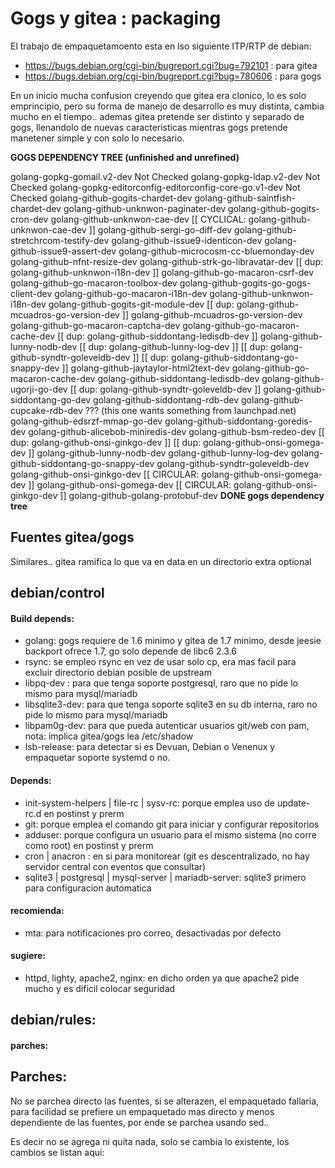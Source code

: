 
Gogs y gitea : packaging
===========================

El trabajo de empaquetamoento esta en lso siguiente ITP/RTP de debian:

* https://bugs.debian.org/cgi-bin/bugreport.cgi?bug=792101 : para gitea
* https://bugs.debian.org/cgi-bin/bugreport.cgi?bug=780606 : para gogs

En un inicio mucha confusion creyendo que gitea era clonico, lo es solo emprincipio, 
pero su forma de manejo de desarrollo es muy distinta, cambia mucho en el tiempo.. 
ademas gitea pretende ser distinto y separado de gogs, llenandolo de nuevas caracteristicas
mientras gogs pretende manetener simple y con solo lo necesario.

**GOGS DEPENDENCY TREE (unfinished and unrefined)**

golang-gopkg-gomail.v2-dev
        Not Checked
golang-gopkg-ldap.v2-dev
        Not Checked
golang-gopkg-editorconfig-editorconfig-core-go.v1-dev
        Not Checked
golang-github-gogits-chardet-dev
        golang-github-saintfish-chardet-dev
golang-github-unknwon-paginater-dev
golang-github-gogits-cron-dev
golang-github-unknwon-cae-dev
        [[ CYCLICAL: golang-github-unknwon-cae-dev ]]
golang-github-sergi-go-diff-dev
        golang-github-stretchrcom-testify-dev
golang-github-issue9-identicon-dev
        golang-github-issue9-assert-dev
golang-github-microcosm-cc-bluemonday-dev
golang-github-nfnt-resize-dev
golang-github-strk-go-libravatar-dev
[[ dup: golang-github-unknwon-i18n-dev ]]
golang-github-go-macaron-csrf-dev
golang-github-go-macaron-toolbox-dev
golang-github-gogits-go-gogs-client-dev
golang-github-go-macaron-i18n-dev
        golang-github-unknwon-i18n-dev
golang-github-gogits-git-module-dev
        [[ dup: golang-github-mcuadros-go-version-dev ]]
golang-github-mcuadros-go-version-dev
golang-github-go-macaron-captcha-dev
        golang-github-go-macaron-cache-dev
                [[ dup: golang-github-siddontang-ledisdb-dev ]]
                golang-github-lunny-nodb-dev
                        [[ dup: golang-github-lunny-log-dev ]]
                        [[ dup: golang-github-syndtr-goleveldb-dev ]]
                        [[ dup: golang-github-siddontang-go-snappy-dev ]]
golang-github-jaytaylor-html2text-dev
golang-github-go-macaron-cache-dev
        golang-github-siddontang-ledisdb-dev
                golang-github-ugorji-go-dev
                [[ dup: golang-github-syndtr-goleveldb-dev ]]
                golang-github-siddontang-go-dev
                golang-github-siddontang-rdb-dev
                        golang-github-cupcake-rdb-dev
                                ???
(this one wants something from launchpad.net)
                golang-github-edsrzf-mmap-go-dev
                golang-github-siddontang-goredis-dev
                        golang-github-alicebob-miniredis-dev
                                golang-github-bsm-redeo-dev
                                        [[ dup: golang-github-onsi-ginkgo-dev ]]
                                        [[ dup: golang-github-onsi-gomega-dev ]]
        golang-github-lunny-nodb-dev
                golang-github-lunny-log-dev
                golang-github-siddontang-go-snappy-dev
                golang-github-syndtr-goleveldb-dev
                        golang-github-onsi-ginkgo-dev
                                [[ CIRCULAR: golang-github-onsi-gomega-dev ]]
                        golang-github-onsi-gomega-dev
                                [[ CIRCULAR: golang-github-onsi-ginkgo-dev ]]
                                golang-github-golang-protobuf-dev
**DONE gogs dependency tree**

Fuentes gitea/gogs
-------------------

Similares.. gitea ramifica lo que va en data en un directorio extra optional

 debian/control
-----------------

#### Build depends:

* golang: gogs requiere de 1.6 minimo y gitea de 1.7 minimo, desde jeesie backport ofrece 1.7, go solo depende de libc6 2.3.6
* rsync: se empleo rsync en vez de usar solo cp, era mas facil para excluir directorio debian posible de upstream
* libpq-dev : para que tenga soporte postgresql, raro que no pide lo mismo para mysql/mariadb
* libsqlite3-dev: para que tenga soporte sqlite3 en su db interna, raro no pide lo mismo para mysql/mariadb
* libpam0g-dev: para que pueda autenticar usuarios git/web con pam, nota: implica gitea/gogs lea /etc/shadow
* lsb-release: para detectar si es Devuan, Debian o Venenux y empaquetar soporte systemd o no.

#### Depends:

* init-system-helpers |  file-rc | sysv-rc: porque emplea uso de update-rc.d en postinst y prerm
* git: porque emplea el comando git para iniciar y configurar repositorios
* adduser: porque configura un usuario para el mismo sistema (no corre como root) en postinst y prerm
* cron | anacron : en si para monitorear (git es descentralizado, no hay servidor central con eventos que consultar)
* sqlite3 | postgresql | mysql-server | mariadb-server: sqlite3 primero para configuracion automatica

#### recomienda:

* mta: para notificaciones pro correo, desactivadas por defecto

#### sugiere:

* httpd, lighty, apache2, nginx: en dicho orden ya que apache2 pide mucho y es dificil colocar seguridad

debian/rules:
--------------

#### parches:


Parches:
---------

No se parchea directo las fuentes, si se alterazen, el empaquetado fallaria, para facilidad se prefiere 
un empaquetado mas directo y menos dependiente de las fuentes, por ende se parchea usando sed.. 

Es decir no se agrega ni quita nada, solo se cambia lo existente, los cambios se listan aqui:

